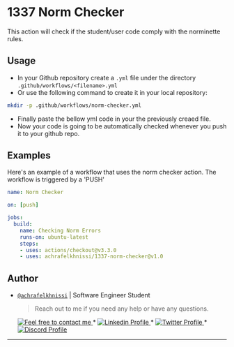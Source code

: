 # 1337 Norm Checker
This action will check if the student/user code comply with the norminette rules.

## Usage
- In your Github repository create a `.yml` file under the directory `.github/workflows/<filename>.yml`
- Or use the following command to create it in your local repository:
```sh
mkdir -p .github/workflows/norm-checker.yml 
```
- Finally paste the bellow yml code in your the previously creaed file.
- Now your code is going to be automatically checked whenever you push it to your github repo.
 
## Examples
Here's an example of a workflow that uses the norm checker action. The workflow is triggered by a 'PUSH'

```yaml
name: Norm Checker

on: [push]

jobs:
  build:
    name: Checking Norm Errors
    runs-on: ubuntu-latest
    steps:
    - uses: actions/checkout@v3.3.0
    - uses: achrafelkhnissi/1337-norm-checker@v1.0
```

## Author

- [`@achrafelkhnissi`]() | Software Engineer Student

    > Reach out to me if you need any help or have any questions.

	<a href="mailto:achraf.elkhnissi@icloud.com">
		<img alt="Feel free to contact me" src="https://img.shields.io/badge/-Ask_me_anything-blue?style=flat&logo=Gmail&logoColor=white&link=mailto:achraf.elkhnissi@gmail.com&color=3d85c6" />
	</a>
	<span> * </span>
    <a href="https://www.linkedin.com/in/achrafelkhnissi/">
        <img alt="Linkedin Profile" src="https://img.shields.io/badge/-Linkedin-0072b1?style=flat&logo=Linkedin&logoColor=white&link=https://www.linkedin.com/in/achrafelkhnissi/" />
    </a>
    <span> * </span>
    <a href="https://twitter.com/suprivada">
        <img alt="Twitter Profile" src="https://img.shields.io/badge/-Twitter-0072b1?style=flat&logo=Twitter&logoColor=white&link=https://www.linkedin.com/in/achrafelkhnissi/&color=1DA1F2" />
    </a>
    <span> * </span>
    <a href="https://www.linkedin.com/in/achrafelkhnissi/">
        <img alt="Discord Profile" src="https://img.shields.io/badge/-Discord-0072b1?style=flat&logo=Discord&logoColor=white&link=https://www.linkedin.com/in/achrafelkhnissi/&color=7289da" />
    </a>
---
